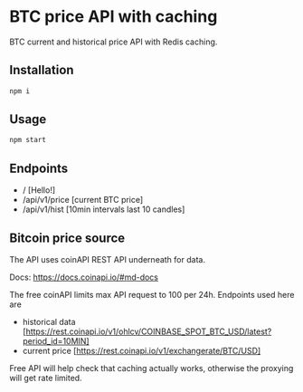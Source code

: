# BTC price API with caching

BTC current and historical price API with Redis caching.

## Installation

```bash
npm i
```

## Usage

```bash
npm start
```

## Endpoints

- / [Hello!]
- /api/v1/price [current BTC price]
- /api/v1/hist [10min intervals last 10 candles]

## Bitcoin price source

The API uses coinAPI REST API underneath for data.

Docs: https://docs.coinapi.io/#md-docs

The free coinAPI limits max API request to 100 per 24h. Endpoints used here are
- historical data [https://rest.coinapi.io/v1/ohlcv/COINBASE_SPOT_BTC_USD/latest?period_id=10MIN]
- current price [https://rest.coinapi.io/v1/exchangerate/BTC/USD]

Free API will help check that caching actually works, otherwise the proxying will get rate limited.